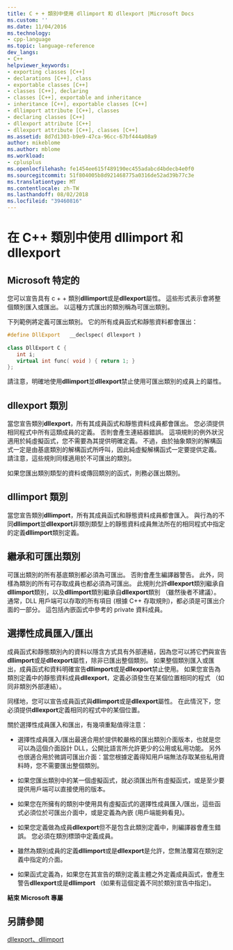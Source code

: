 ```yaml
---
title: C + + 類別中使用 dllimport 和 dllexport |Microsoft Docs
ms.custom: ''
ms.date: 11/04/2016
ms.technology:
- cpp-language
ms.topic: language-reference
dev_langs:
- C++
helpviewer_keywords:
- exporting classes [C++]
- declarations [C++], class
- exportable classes [C++]
- classes [C++], declaring
- classes [C++], exportable and inheritance
- inheritance [C++], exportable classes [C++]
- dllimport attribute [C++], classes
- declaring classes [C++]
- dllexport attribute [C++]
- dllexport attribute [C++], classes [C++]
ms.assetid: 8d7d1303-b9e9-47ca-96cc-67bf444a08a9
author: mikeblome
ms.author: mblome
ms.workload:
- cplusplus
ms.openlocfilehash: fe1454ee615f489190ec455adabcd4bdecb4e0f0
ms.sourcegitcommit: 51f804005b8d921468775a0316de52ad39b77c3e
ms.translationtype: MT
ms.contentlocale: zh-TW
ms.lasthandoff: 08/02/2018
ms.locfileid: "39460816"
---
```

# <a name="using-dllimport-and-dllexport-in-c-classes"></a>在 C++ 類別中使用 dllimport 和 dllexport
## <a name="microsoft-specific"></a>Microsoft 特定的  
 您可以宣告具有 c + + 類別**dllimport**或是**dllexport**屬性。 這些形式表示會將整個類別匯入或匯出。 以這種方式匯出的類別稱為可匯出類別。  
  
 下列範例將定義可匯出類別。 它的所有成員函式和靜態資料都會匯出：  
  
```cpp 
#define DllExport   __declspec( dllexport )  
  
class DllExport C {  
   int i;  
   virtual int func( void ) { return 1; }  
};  
```  
  
 請注意，明確地使用**dllimport**並**dllexport**禁止使用可匯出類別的成員上的屬性。  
  
##  <a name="_pluslang_using_dllimport_and_dllexport_in_c2b2bdllexportclasses"></a> dllexport 類別  
 當您宣告類別**dllexport**，所有其成員函式和靜態資料成員都會匯出。 您必須提供相同程式中所有這類成員的定義。 否則會產生連結器錯誤。 這項規則的例外狀況適用於純虛擬函式，您不需要為其提供明確定義。 不過，由於抽象類別的解構函式一定是由基底類別的解構函式所呼叫，因此純虛擬解構函式一定要提供定義。 請注意，這些規則同樣適用於不可匯出的類別。  
  
 如果您匯出類別類型的資料或傳回類別的函式，則務必匯出類別。  
  
##  <a name="_pluslang_dllexport_classesdllexportclasses"></a> dllimport 類別  
 當您宣告類別**dllimport**，所有其成員函式和靜態資料成員都會匯入。 與行為的不同**dllimport**並**dllexport**非類別類型上的靜態資料成員無法所在的相同程式中指定的定義**dllimport**類別定義。  
  
##  <a name="_pluslang_using_dllimport_and_dllexport_in_c2b2binheritanceandexportableclasses"></a> 繼承和可匯出類別  
 可匯出類別的所有基底類別都必須為可匯出。 否則會產生編譯器警告。 此外，同樣為類別的所有可存取成員也都必須為可匯出。 此規則允許**dllexport**類別繼承自**dllimport**類別，以及**dllimport**類別繼承自**dllexport**類別 （雖然後者不建議）。 通常，DLL 用戶端可以存取的所有項目 (根據 C++ 存取規則)，都必須是可匯出介面的一部分。 這包括內嵌函式中參考的 private 資料成員。  
  
##  <a name="_pluslang_using_dllimport_and_dllexport_in_c2b2bselectivememberimportexport"></a> 選擇性成員匯入/匯出  
 成員函式和靜態類別內的資料以隱含方式具有外部連結，因為您可以將它們與宣告**dllimport**或是**dllexport**屬性，除非已匯出整個類別。 如果整個類別匯入或匯出，成員函式和資料明確宣告**dllimport**或是**dllexport**禁止使用。 如果您宣告為類別定義中的靜態資料成員**dllexport**，定義必須發生在某個位置相同的程式 （如同非類別外部連結）。  
  
 同樣地，您可以宣告成員函式與**dllimport**或是**dllexport**屬性。 在此情況下，您必須提供**dllexport**定義相同的程式中的某個位置。  
  
 關於選擇性成員匯入和匯出，有幾項重點值得注意：  
  
-   選擇性成員匯入/匯出最適合用於提供較嚴格的匯出類別介面版本，也就是您可以為這個介面設計 DLL，公開比語言所允許更少的公用或私用功能。 另外也很適合用於微調可匯出介面：當您根據定義得知用戶端無法存取某些私用資料時，您不需要匯出整個類別。  
  
-   如果您匯出類別中的某一個虛擬函式，就必須匯出所有虛擬函式，或是至少要提供用戶端可以直接使用的版本。  
  
-   如果您在所擁有的類別中使用具有虛擬函式的選擇性成員匯入/匯出，這些函式必須位於可匯出介面中，或是定義為內嵌 (用戶端能夠看見)。  
  
-   如果您定義做為成員**dllexport**但不是包含此類別定義中，則編譯器會產生錯誤。 您必須在類別標頭中定義成員。  
  
-   雖然為類別成員的定義**dllimport**或是**dllexport**是允許，您無法覆寫在類別定義中指定的介面。  
  
-   如果函式定義為，如果您在其宣告的類別定義主體之外定義成員函式，會產生警告**dllexport**或是**dllimport** （如果有這個定義不同於類別宣告中指定)。  
  
**結束 Microsoft 專屬**  
  
## <a name="see-also"></a>另請參閱  
 [dllexport、dllimport](../cpp/dllexport-dllimport.md)